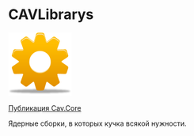 # CAVLibrarys 
![Иконка проекта](https://raw.githubusercontent.com/ChernenkoAV/CAVLibrarys/master/wheel.png)

[Публикация Cav.Core](https://www.nuget.org/packages/CAV.Core/)

Ядерные сборки, в которых кучка всякой нужности.
